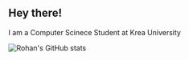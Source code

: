 ## Hey there!

I am a Computer Scinece Student at Krea University

![Rohan's GitHub stats](https://github-readme-stats.vercel.app/api?username=R-0-H-A-N&theme=midnight-purple_icons=true)
